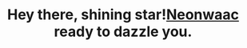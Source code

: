 <div align="center">
<h1 align="center">Hey there, shining star!<a href="https://github.com/Neonwaac">Neonwaac</a> ready to dazzle you. </h1>
